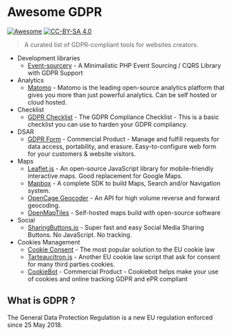 # Awesome GDPR

[![Awesome](https://awesome.re/badge.svg)](https://awesome.re) [![CC-BY-SA 4.0](https://i.creativecommons.org/l/by-sa/4.0/80x15.png)](http://creativecommons.org/licenses/by-sa/4.0/)

> A curated list of GDPR-compliant tools for websites creators.

  * Development libraries
    * [Event-sourcery](https://github.com/event-sourcery/event-sourcery) -  A Minimalistic PHP Event Sourcing / CQRS Library with GDPR Support 
  * Analytics
    * [Matomo](https://matomo.org/) - Matomo is the leading open-source analytics platform that gives you more than just powerful analytics. Can be self hosted or cloud hosted.
  * Checklist
    * [GDPR Checklist](https://gdprchecklist.io) - The GDPR Compliance Checklist - This is a basic checklist you can use to harden your GDPR compliancy.
  * DSAR
    * [GDPR Form](https://gdprform.io) - Commercial Product - Manage and fulfill requests for data access, portability, and erasure. Easy-to-configure web form for your customers & website visitors.
  * Maps
    * [Leaflet.js](http://leafletjs.com/) - An open-source JavaScript library for mobile-friendly interactive maps. Good replacement for Google Maps. 
    * [Mapbox](https://www.mapbox.com/) - A complete SDK to build Maps, Search and/or Navigation system.
    * [OpenCage Geocoder](https://geocoder.opencagedata.com) - An API for high volume reverse and forward geocoding.
    * [OpenMapTiles](https://openmaptiles.com/) - Self-hosted maps build with open-source software
  * Social
    * [SharingButtons.io](http://sharingbuttons.io/) - Super fast and easy Social Media Sharing Buttons. No JavaScript. No tracking.
  * Cookies Management
    * [Cookie Consent](https://cookieconsent.insites.com/) - The most popular solution to the EU cookie law 
    * [Tarteaucitron.js](https://github.com/AmauriC/tarteaucitron.js) - Another EU cookie law script that ask for consent for many third parties cookies.
    * [CookieBot](https://www.cookiebot.com/en/) - Commercial Product - Cookiebot helps make your use of cookies and online tracking GDPR and ePR compliant

## What is GDPR ?

The General Data Protection Regulation is a new EU regulation enforced since 25 May 2018.

